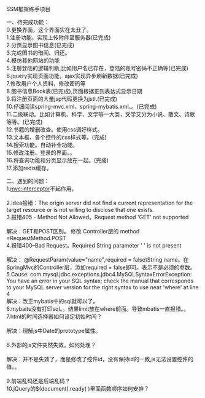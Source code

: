 SSM框架练手项目

一、待完成功能：<br>
0.更换界面，这个界面实在太丑了。<br>
1.注册功能，实现上传附件至服务器(已完成)<br>
2.分页显示图书信息(已完成)<br>
3.完成图书的借阅、归还。<br>
4.模仿其他网站的功能<br> 
5.注册登陆的逻辑判断,比如用户名已存在，登陆的账号密码不正确等(已完成)<br> 
6.jquery实现页面功能，ajax实现异步刷新数据(已完成)<br>
7.修改用户个人资料，修改密码等<br>
8.图书信息Book表(已完成),页面根据正则表达式显示日期<br>
9.将注册页面的大量jsp代码更换为jstl.(已完成)<br>
10.仔细阅读spring-mvc.xml，spring-mybatis.xml。。(已完成)<br>
11.二级联动。比如计算机、科学、文学等一大类，文学又分为小说、散文、诗歌等等。(已完成)<br>
12.书籍的增删改查。使用css调好样式。 <br>
13.文本框、各个控件的css样式等。(完成) <br>
14.搜索功能。自动补全功能。  <br>
15.修改注册、登录的界面。。  <br>
16.将查询功能和分页显示放在一起。(完成) <br>
17.添加redis缓存。 <br>

二、遇到的问题： <br>
1.<mvc:interceptor>不起作用。     <br>        
2.Idea报错：The origin server did not find a current representation for the target resource or is not willing to disclose that one exists. <br>
3.报错405 - Method Not Allowed。Request method 'GET' not supported     <br>      
解决：GET和POST区别。 修改 Controller层的 method  =RequestMethod.POST            <br>
4.报错400–Bad Request。Required String parameter ' ' is not present        <br>  
解决： @RequestParam(value="name",required = false)String name。在SpringMvc的Controller层，添加required = false即可。表示不是必须的参数。 <br>
5.Cause: com.mysql.jdbc.exceptions.jdbc4.MySQLSyntaxErrorException: You have an error in your SQL syntax; check the manual that corresponds to your MySQL server version for the right syntax to use near 'where' at line 4 <br>
 解决：改正mybatis中的sql就可以了。 <br>
6.mybaits没有打印sql。。结果limit放在where前面。导致mbatis一直报错。。 <br>
7.html的时间选择器如何设定初始时间？       <br>  
解决：理解js中Date的prototype属性。    <br>       
8.外部的js文件突然失效，如何处理？   <br>   
解决：并不是失效了，而是修改了控件id，没有保持id的一致,js无法设置控件的值。。<br>      
9.前端乱码还是后端乱码？  <br>
10.jQuery的$(document).ready( )里面函数顺序如何安排？

